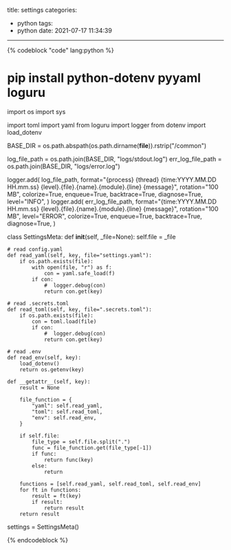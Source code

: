 title: settings
categories:
  - python
tags:
  - python
date: 2021-07-17 11:34:39
---
{% codeblock "code" lang:python %}
# pip install python-dotenv pyyaml loguru
import os
import sys

import toml
import yaml
from loguru import logger
from dotenv import load_dotenv

BASE_DIR = os.path.abspath(os.path.dirname(__file__)).rstrip("/common")

log_file_path = os.path.join(BASE_DIR, "logs/stdout.log")
err_log_file_path = os.path.join(BASE_DIR, "logs/error.log")

logger.add(
    log_file_path,
    format="{process} {thread} {time:YYYY.MM.DD HH.mm.ss} {level}.{file}.{name}.{module}.{line} {message}",
    rotation="100 MB",
    colorize=True,
    enqueue=True,
    backtrace=True,
    diagnose=True,
    level="INFO",
)
logger.add(
    err_log_file_path,
    format="{time:YYYY.MM.DD HH.mm.ss} {level}.{file}.{name}.{module}.{line} {message}",
    rotation="100 MB",
    level="ERROR",
    colorize=True,
    enqueue=True,
    backtrace=True,
    diagnose=True,
)


class SettingsMeta:
    def __init__(self, _file=None):
        self.file = _file

    # read config.yaml
    def read_yaml(self, key, file="settings.yaml"):
        if os.path.exists(file):
            with open(file, "r") as f:
                con = yaml.safe_load(f)
            if con:
                #  logger.debug(con)
                return con.get(key)

    # read .secrets.toml
    def read_toml(self, key, file=".secrets.toml"):
        if os.path.exists(file):
            con = toml.load(file)
            if con:
                #  logger.debug(con)
                return con.get(key)

    # read .env
    def read_env(self, key):
        load_dotenv()
        return os.getenv(key)

    def __getattr__(self, key):
        result = None

        file_function = {
            "yaml": self.read_yaml,
            "toml": self.read_toml,
            "env": self.read_env,
        }

        if self.file:
            file_type = self.file.split(".")
            func = file_function.get(file_type[-1])
            if func:
                return func(key)
            else:
                return

        functions = [self.read_yaml, self.read_toml, self.read_env]
        for ft in functions:
            result = ft(key)
            if result:
                return result
        return result


settings = SettingsMeta()

{% endcodeblock %}